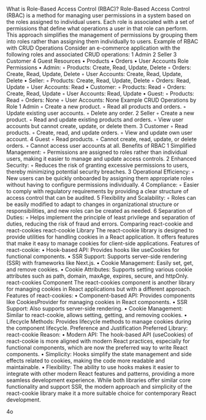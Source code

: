 What is Role-Based Access Control (RBAC)?
Role-Based Access Control (RBAC) is a method for managing user permissions in a system based on the roles assigned to individual users. Each role is associated with a set of permissions that define what operations a user in that role can perform. This approach simplifies the management of permissions by grouping them into roles rather than assigning them individually to users.
Example of RBAC with CRUD Operations
Consider an e-commerce application with the following roles and associated CRUD operations:
1	Admin
2	Seller
3	Customer
4	Guest
Resources
•	Products
•	Orders
•	User Accounts
Role Permissions
•	Admin:
◦	Products: Create, Read, Update, Delete
◦	Orders: Create, Read, Update, Delete
◦	User Accounts: Create, Read, Update, Delete
•	Seller:
◦	Products: Create, Read, Update, Delete
◦	Orders: Read, Update
◦	User Accounts: Read
•	Customer:
◦	Products: Read
◦	Orders: Create, Read, Update
◦	User Accounts: Read, Update
•	Guest:
◦	Products: Read
◦	Orders: None
◦	User Accounts: None
Example CRUD Operations by Role
1	Admin
◦	Create a new product.
◦	Read all products and orders.
◦	Update existing user accounts.
◦	Delete any order.
2	Seller
◦	Create a new product.
◦	Read and update existing products and orders.
◦	View user accounts but cannot create, update, or delete them.
3	Customer
◦	Read products.
◦	Create, read, and update orders.
◦	View and update own user account.
4	Guest
◦	Read products.
◦	Cannot create, read, update, or delete orders.
◦	Cannot access user accounts at all.
Benefits of RBAC
1	Simplified Management:
◦	Permissions are assigned to roles rather than individual users, making it easier to manage and update access controls.
2	Enhanced Security:
◦	Reduces the risk of granting excessive permissions to users, thereby minimizing potential security breaches.
3	Operational Efficiency:
◦	New users can be quickly onboarded by assigning them appropriate roles without having to configure permissions individually.
4	Compliance:
◦	Easier to comply with regulatory requirements by providing a clear structure of access control that can be audited.
5	Flexibility and Scalability:
◦	Roles can be easily modified to adapt to changes in organizational structure or responsibilities, and new roles can be created as needed.
6	Separation of Duties:
◦	Helps implement the principle of least privilege and separation of duties, reducing the risk of fraud and errors.
Comparing react-cookie and react-cookies
react-cookie Library
The react-cookie library is designed to provide utilities for handling cookies in a React application. It offers features that make it easy to manage cookies for client-side applications.
Features of react-cookie:
•	Hook-based API: Provides hooks like useCookies for functional components.
•	SSR Support: Supports server-side rendering (SSR) with frameworks like Next.js.
•	Cookie Management: Easily set, get, and remove cookies.
•	Cookie Attributes: Supports setting various cookie attributes such as path, domain, maxAge, expires, secure, and httpOnly.
react-cookies Component
The react-cookies component is another library for managing cookies in React applications but with a different approach.
Features of react-cookies:
•	Component-based API: Provides components like CookiesProvider for managing cookies in React components.
•	SSR Support: Also supports server-side rendering.
•	Cookie Management: Similar to react-cookie, allows setting, getting, and removing cookies.
•	Lifecycle Methods: Provides lifecycle methods to manage cookies during the component lifecycle.
Preference and Justification
Preferred Library: react-cookie
Reason:
•	Modern API: The hook-based API (useCookies) of react-cookie is more aligned with modern React practices, especially for functional components, which are now the preferred way to write React components.
•	Simplicity: Hooks simplify the state management and side effects related to cookies, making the code more readable and maintainable.
•	Flexibility: The ability to use hooks makes it easier to integrate with other modern React features and patterns, providing a more seamless development experience.
While both libraries offer similar core functionality and support SSR, the modern approach and simplicity of the react-cookie library make it a more suitable choice for contemporary React development.


4o

